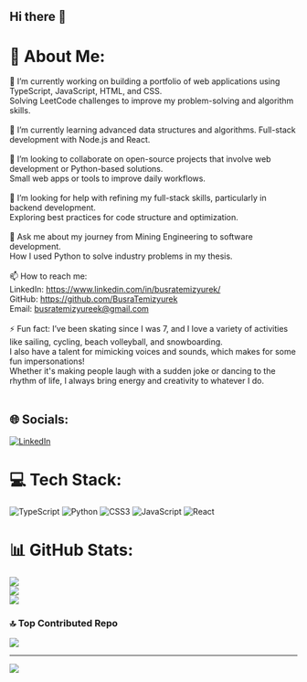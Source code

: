 ## Hi there 👋

# 💫 About Me:
🔭 I’m currently working on building a portfolio of web applications using TypeScript, JavaScript, HTML, and CSS.<br>Solving LeetCode challenges to improve my problem-solving and algorithm skills.<br><br>🌱 I’m currently learning advanced data structures and algorithms. Full-stack development with Node.js and React.<br><br>👯 I’m looking to collaborate on open-source projects that involve web development or Python-based solutions.<br>Small web apps or tools to improve daily workflows.<br><br>🤔 I’m looking for help with refining my full-stack skills, particularly in backend development.<br>Exploring best practices for code structure and optimization.<br><br>💬 Ask me about my journey from Mining Engineering to software development.<br>How I used Python to solve industry problems in my thesis.<br><br>📫 How to reach me: <br>LinkedIn: https://www.linkedin.com/in/busratemizyurek/<br>GitHub: https://github.com/BusraTemizyurek<br>Email: busratemizyureek@gmail.com<br><br>⚡ Fun fact: I’ve been skating since I was 7, and I love a variety of activities like sailing, cycling, beach volleyball, and snowboarding. <br>I also have a talent for mimicking voices and sounds, which makes for some fun impersonations! <br>Whether it's making people laugh with a sudden joke or dancing to the rhythm of life, I always bring energy and creativity to whatever I do.<br><br>


## 🌐 Socials:
[![LinkedIn](https://img.shields.io/badge/LinkedIn-%230077B5.svg?logo=linkedin&logoColor=white)](https://linkedin.com/in/https://www.linkedin.com/in/busratemizyurek/) 

# 💻 Tech Stack:
![TypeScript](https://img.shields.io/badge/typescript-%23007ACC.svg?style=for-the-badge&logo=typescript&logoColor=white) ![Python](https://img.shields.io/badge/python-3670A0?style=for-the-badge&logo=python&logoColor=ffdd54) ![CSS3](https://img.shields.io/badge/css3-%231572B6.svg?style=for-the-badge&logo=css3&logoColor=white) ![JavaScript](https://img.shields.io/badge/javascript-%23323330.svg?style=for-the-badge&logo=javascript&logoColor=%23F7DF1E) ![React](https://img.shields.io/badge/react-%2320232a.svg?style=for-the-badge&logo=react&logoColor=%2361DAFB)
# 📊 GitHub Stats:
![](https://github-readme-stats.vercel.app/api?username=BusraTemizyurek&theme=gotham&hide_border=true&include_all_commits=true&count_private=true)<br/>
![](https://github-readme-streak-stats.herokuapp.com/?user=BusraTemizyurek&theme=gotham&hide_border=true)<br/>
![](https://github-readme-stats.vercel.app/api/top-langs/?username=BusraTemizyurek&theme=gotham&hide_border=true&include_all_commits=true&count_private=true&layout=compact)

### 🔝 Top Contributed Repo
![](https://github-contributor-stats.vercel.app/api?username=BusraTemizyurek&limit=5&theme=dark&combine_all_yearly_contributions=true)

---
[![](https://visitcount.itsvg.in/api?id=BusraTemizyurek&icon=1&color=1)](https://visitcount.itsvg.in)

<!-- Proudly created with GPRM ( https://gprm.itsvg.in ) -->
